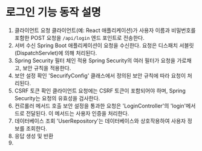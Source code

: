 # 로그인 기능 동작 설명

1. 클라이언트 요청
클라이언트(예: React 애플리케이션)가 사용자 이름과 비밀번호를 포함한 POST 요청을 `/api/login` 엔드 포인트로 전송한다.
2. 서버 수신
Spring Boot 애플리케이션이 요청을 수신한다. 요청은 디스패치 서블릿(DispatchServlet)에 의해 처리된다.
3. Spring Security 필터 체인 적용
Spring Security의 여러 필터가 요청을 가로채고, 보안 규칙을 적용한다.
4. 보안 설정 확인
'SecurifyConfig' 클래스에서 정의된 보안 규칙에 따라 요청이 처리된다.
5. CSRF 토큰 확인
클라이언트 요청에는 CSRF 토큰이 포함되어야 하며, Spring Security는 요청의 유효성을 검사한다.
6. 컨르롤러 메서드 호출
보안 설정을 통과한 요청은 'LoginController'의 'login'메서드로 전달된다. 이 메서드는 사용자 인증을 처리한다.
7. 데이터베이스 조회
'UserRepository'는 데이터베이스와 상호작용하여 사용자 정보를 조회한다.
8. 응답 생성 및 반환
9. 